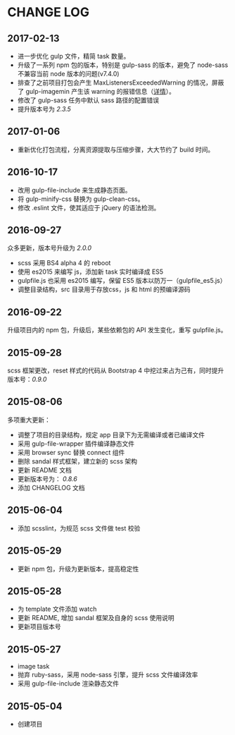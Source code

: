 # CHANGE LOG

## 2017-02-13
- 进一步优化 gulp 文件，精简 task 数量。
- 升级了一系列 npm 包的版本，特别是 gulp-sass 的版本，避免了 node-sass 不兼容当前 node 版本的问题(v7.4.0)
- 排查了之前项目打包会产生 MaxListenersExceededWarning 的情况，屏蔽了 gulp-imagemin 产生该 warning 的报错信息（[详情](https://github.com/sindresorhus/gulp-imagemin/issues/237)）。
- 修改了 gulp-sass 任务中默认 sass 路径的配置错误
- 提升版本号为 _2.3.5_

## 2017-01-06
- 重新优化打包流程，分离资源提取与压缩步骤，大大节约了 build 时间。

## 2016-10-17
- 改用 gulp-file-include 来生成静态页面。
- 将 gulp-minify-css 替换为 gulp-clean-css。
- 修改 .eslint 文件，使其适应于 jQuery 的语法检测。

## 2016-09-27
众多更新，版本号升级为 _2.0.0_

- scss 采用 BS4 alpha 4 的 reboot
- 使用 es2015 来编写 js，添加新 task 实时编译成 ES5
- gulpfile.js 也采用 es2015 编写，保留 ES5 版本以防万一（gulpfile_es5.js）
- 调整目录结构，src 目录用于存放css，js 和 html 的预编译源码

## 2016-09-22
升级项目内的 npm 包，升级后，某些依赖包的 API 发生变化，重写 gulpfile.js。

## 2015-09-28
scss 框架更改，reset 样式的代码从 Bootstrap 4 中挖过来占为己有，同时提升版本号：_0.9.0_

## 2015-08-06
多项重大更新：

* 调整了项目的目录结构，规定 app 目录下为无需编译或者已编译文件
* 采用 gulp-file-wrapper 插件编译静态文件
* 采用 browser sync 替换 connect 组件
* 删除 sandal 样式框架，建立新的 scss 架构
* 更新 README 文档
* 更新版本号为： _0.8.6_
* 添加 CHANGELOG 文档

## 2015-06-04
* 添加 scsslint，为规范 scss 文件做 test 校验

## 2015-05-29
* 更新 npm 包，升级为更新版本，提高稳定性

## 2015-05-28
* 为 template 文件添加 watch
* 更新 README, 增加 sandal 框架及自身的 scss 使用说明
* 更新项目版本号

## 2015-05-27
* image task
* 抛弃 ruby-sass，采用 node-sass 引擎，提升 scss 文件编译效率
* 采用 gulp-file-include 渲染静态文件

## 2015-05-04
* 创建项目

